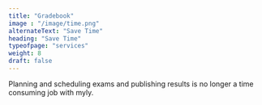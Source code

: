 ```yaml
---
title: "Gradebook"
image : "/image/time.png"
alternateText: "Save Time"
heading: "Save Time"
typeofpage: "services"
weight: 8
draft: false
---
```


Planning and scheduling exams and publishing results is no longer a time consuming job with myly.

